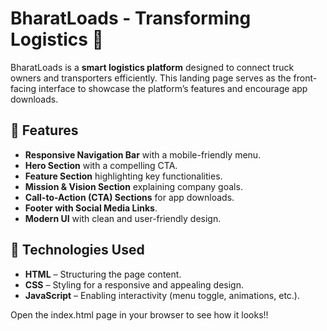 # BharatLoads - Transforming Logistics 🚛

BharatLoads is a **smart logistics platform** designed to connect truck owners and transporters efficiently. This landing page serves as the front-facing interface to showcase the platform’s features and encourage app downloads.

## 🚀 Features
- **Responsive Navigation Bar** with a mobile-friendly menu.
- **Hero Section** with a compelling CTA.
- **Feature Section** highlighting key functionalities.
- **Mission & Vision Section** explaining company goals.
- **Call-to-Action (CTA) Sections** for app downloads.
- **Footer with Social Media Links**.
- **Modern UI** with clean and user-friendly design.

## 📌 Technologies Used
- **HTML** – Structuring the page content.
- **CSS** – Styling for a responsive and appealing design.
- **JavaScript** – Enabling interactivity (menu toggle, animations, etc.).

Open the index.html page in your browser to see how it looks!!
